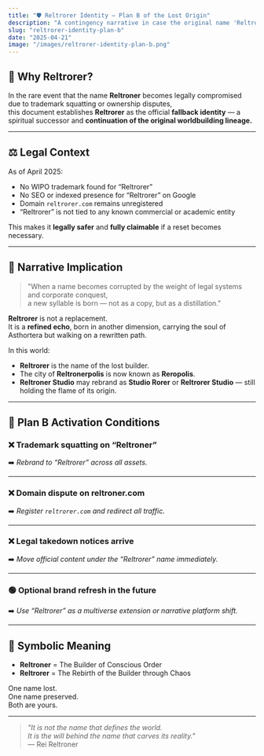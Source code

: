 ```yaml
---
title: "🛡️ Reltrorer Identity — Plan B of the Lost Origin"
description: "A contingency narrative in case the original name 'Reltroner' is compromised. Reltrorer stands as a purified reboot, a parallel self rising from the shadow of trademark decay."
slug: "reltrorer-identity-plan-b"
date: "2025-04-21"
image: "/images/reltrorer-identity-plan-b.png"
---
```


## 🧬 Why Reltrorer?

In the rare event that the name **Reltroner** becomes legally compromised due to trademark squatting or ownership disputes,  
this document establishes **Reltrorer** as the official **fallback identity** — a spiritual successor and **continuation of the original worldbuilding lineage.**

---

## ⚖️ Legal Context

As of April 2025:
- No WIPO trademark found for “Reltrorer”
- No SEO or indexed presence for “Reltrorer” on Google
- Domain `reltrorer.com` remains unregistered
- “Reltrorer” is not tied to any known commercial or academic entity

This makes it **legally safer** and **fully claimable** if a reset becomes necessary.

---

## 🌌 Narrative Implication

> "When a name becomes corrupted by the weight of legal systems and corporate conquest,  
> a new syllable is born — not as a copy, but as a distillation."

**Reltrorer** is not a replacement.  
It is a **refined echo**, born in another dimension, carrying the soul of Asthortera but walking on a rewritten path.

In this world:
- **Reltrorer** is the name of the lost builder.
- The city of **Reltronerpolis** is now known as **Reropolis**.
- **Reltroner Studio** may rebrand as **Studio Rorer** or **Reltrorer Studio** — still holding the flame of its origin.

---

## 🧭 Plan B Activation Conditions

### ❌ Trademark squatting on “Reltroner”
➡️ *Rebrand to “Reltrorer” across all assets.*

---

### ❌ Domain dispute on reltroner.com  
➡️ *Register `reltrorer.com` and redirect all traffic.*

---

### ❌ Legal takedown notices arrive  
➡️ *Move official content under the “Reltrorer” name immediately.*

---

### 🟢 Optional brand refresh in the future  
➡️ *Use “Reltrorer” as a multiverse extension or narrative platform shift.*

---

## 🧠 Symbolic Meaning

- **Reltroner** = The Builder of Conscious Order
- **Reltrorer** = The Rebirth of the Builder through Chaos

One name lost.  
One name preserved.  
Both are yours.

---

> _"It is not the name that defines the world.  
> It is the will behind the name that carves its reality."_  
> — Rei Reltroner
